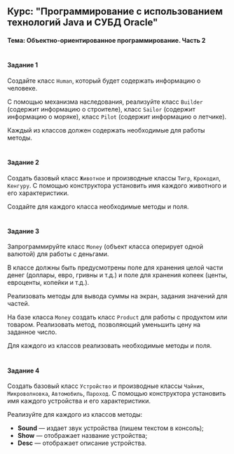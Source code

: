 ## Курс: "Программирование с использованием технологий Java и СУБД Oracle"

#### Тема: Объектно-ориентированное программирование. Часть 2
#
#### Задание 1
Создайте класс `Human`, который будет содержать информацию о человеке.

С помощью механизма наследования, реализуйте класс `Builder` (содержит информацию о строителе), класс `Sailor` (содержит информацию о моряке), класс `Pilot` (содержит информацию о летчике).

Каждый из классов должен содержать необходимые для работы методы.
#
#### Задание 2
Создать базовый класс `Животное` и производные классы `Тигр`, `Крокодил`, `Кенгуру`. С помощью конструктора установить имя каждого животного и его характеристики.

Создайте для каждого класса необходимые методы и поля.
#
#### Задание 3
Запрограммируйте класс `Money` (объект класса оперирует одной валютой) для работы с деньгами.

В классе должны быть предусмотрены поле для хранения целой части денег (доллары, евро, гривны и т.д.) и поле для хранения копеек (центы, евроценты, копейки и т.д.).

Реализовать методы для вывода суммы на экран, задания значений для частей.

На базе класса `Money` создать класс `Product` для работы с продуктом или товаром. Реализовать метод, позволяющий уменьшить цену на заданное число.

Для каждого из классов реализовать необходимые методы и поля.
#
#### Задание 4
Создать базовый класс `Устройство` и производные классы `Чайник`, `Микроволновка`, `Автомобиль`, `Пароход`. С помощью конструктора установить имя каждого устройства и его характеристики.

Реализуйте для каждого из классов методы:
- **Sound** — издает звук устройства (пишем текстом в консоль);
- **Show** — отображает название устройства;
- **Desc** — отображает описание устройства.
